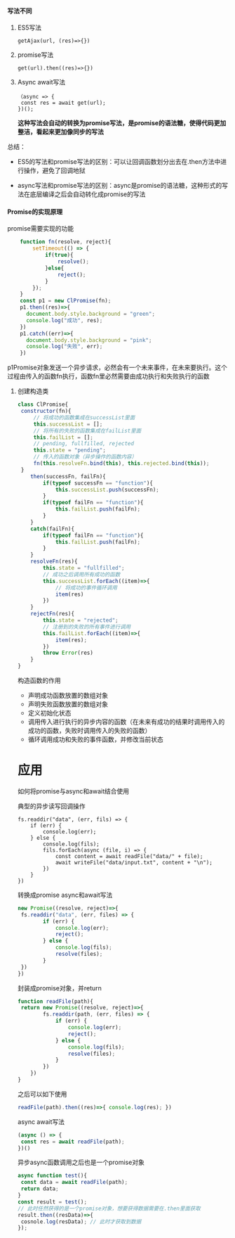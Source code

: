 #### 写法不同

1. ES5写法

   ```
   getAjax(url, (res)=>{})
   ```

   

2. promise写法

   ```
   get(url).then((res)=>{})
   ```

   

3. Async await写法

   ```
   （async => {
   	const res = await get(url);
   })();
   ```

   **这种写法会自动的转换为promise写法，是promise的语法糖，使得代码更加整洁，看起来更加像同步的写法**

 

总结：

+ ES5的写法和promise写法的区别：可以让回调函数划分出去在.then方法中进行操作，避免了回调地狱

+ async写法和promise写法的区别：async是promise的语法糖，这种形式的写法在底层编译之后会自动转化成promise的写法

#### Promise的实现原理

promise需要实现的功能

```javascript
	function fn(resolve, reject){
        setTimeout(() => {
            if(true){
                resolve();
            }else{
                reject();
            }
        });
    }
    const p1 = new ClPromise(fn);
    p1.then((res)=>{
      document.body.style.background = "green";
      console.log("成功", res);
    })
    p1.catch((err)=>{
      document.body.style.background = "pink";
      console.log("失败", err);
    })
```

p1Promise对象发送一个异步请求，必然会有一个未来事件，在未来要执行。这个过程由传入的函数fn执行，函数fn里必然需要由成功执行和失败执行的函数



1. 创建构造类

   ```javascript
   class ClPromise{
   	constructor(fn){
   		// 将成功的函数集成在successList里面
   		this.successList = [];
   		// 将所有的失败的函数集成在failList里面
   		this.failList = [];
   		// pending, fullfilled, rejected
   		this.state = "pending";
   		// 传入的函数对象（异步操作的函数内容）
   		fn(this.resolveFn.bind(this), this.rejected.bind(this));
   	}
       then(successFn, failFn){
           if(typeof successFn == "function"){
               this.successList.push(successFn);
           }
           if(typeof failFn == "function"){
               this.failList.push(failFn);
           }
       }
       catch(failFn){
           if(typeof failFn == "function"){
               this.failList.push(failFn);
           }
       }
       resolveFn(res){
           this.state = "fullfilled";
           // 成功之后调用所有成功的函数
           this.successList.forEach((item)=>{
               // 将成功的事件循环调用
               item(res)
           })
       }
       rejectFn(res){
           this.state = "rejected";
           // 注册到的失败的所有事件进行调用
           this.failList.forEach((item)=>{
               item(res);
           })
           throw Error(res)
       }
   }
   ```

   构造函数的作用

   + 声明成功函数放置的数组对象
   + 声明失败函数放置的数组对象
   + 定义初始化状态
   + 调用传入进行执行的异步内容的函数（在未来有成功的结果时调用传入的成功的函数，失败时调用传入的失败的函数）
   + 循环调用成功和失败的事件函数，并修改当前状态

   

   # 应用

   如何将promise与async和await结合使用

   典型的异步读写回调操作

   ```
   fs.readdir("data", (err, fils) => {
       if (err) {
           console.log(err);
       } else {
           console.log(fils);
           fils.forEach(async (file, i) => {
               const content = await readFile("data/" + file);
               await writeFile("data/input.txt", content + "\n");
           })
       }
   })
   ```

   转换成promise   async和await写法

   ```javascript
   new Promise((resolve, reject)=>{
   	fs.readdir("data", (err, files) => {
           if (err) {
               console.log(err);
               reject();
           } else {
               console.log(fils);
               resolve(files);
           }
   	})
   })
   ```

   封装成promise对象，并return

   ```javascript
   function readFile(path){
   	return new Promise((resolve, reject)=>{
           fs.readdir(path, (err, files) => {
               if (err) {
                   console.log(err);
                   reject();
               } else {
                   console.log(fils);
                   resolve(files);
               }
           })
       })
   }
   ```

   之后可以如下使用

   ```javascript
   readFile(path).then((res)=>{ console.log(res); })
   ```

   async await写法

   ```javascript
   (async () => {
   	const res = await readFile(path);
   })()
   ```

   异步async函数调用之后也是一个promise对象

   ```javascript
   async function test(){
   	const data = await readFile(path);
   	return data;
   }
   const result = test(); 
   // 此时任然获得的是一个promise对象，想要获得数据需要在.then里面获取
   result.then((resData)=>{
   	cosnole.log(resData); // 此时才获取到数据
   });
   ```

   